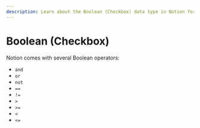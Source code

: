 ```yaml
---
description: Learn about the Boolean (Checkbox) data type in Notion formulas.
---
```


# Boolean (Checkbox)

Notion comes with several Boolean operators:

* `and`
* `or`
* `not`
* `==`
* `!=`
* `>`
* `>=`
* `<`
* `<=`
